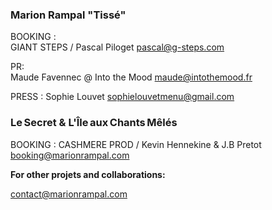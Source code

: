 <contact-form></contact-form>

### Marion Rampal  "Tissé" 
 
BOOKING :  
GIANT STEPS / Pascal Piloget 
pascal@g-steps.com

PR:  
Maude Favennec @ Into the Mood
maude@intothemood.fr

PRESS :
Sophie Louvet 
sophielouvetmenu@gmail.com

### Le Secret & L'Île aux Chants Mêlés

BOOKING :
CASHMERE PROD / Kevin Hennekine & J.B Pretot
booking@marionrampal.com

**For other projets and collaborations:**  

contact@marionrampal.com